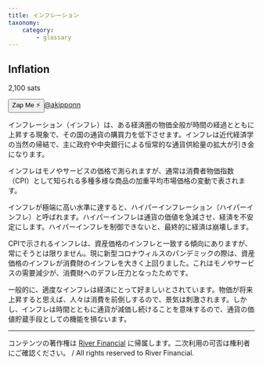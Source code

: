 ```yaml
---
title: インフレーション
taxonomy:
    category:
        - glossary
---
```


## Inflation
2,100 sats

<div><button class="zap-button" data-npub="npub17d7ham6ucsm2yxuwa9k9th49d44lfa50uk2fq0v2p0jxs2npnyxsaxxt59" data-relays="wss://relay.damus.io,wss://relay.snort.social,wss://nostr.wine,wss://relay.nostr.band">Zap Me ⚡</button><a href="https://twitter.com/akipponn">@akipponn</a></div>

インフレーション（インフレ）は、ある経済圏の物価全般が時間の経過とともに上昇する現象で、その国の通貨の購買力を低下させます。インフレは近代経済学の当然の帰結で、主に政府や中央銀行による恒常的な通貨供給量の拡大が引き金になります。

インフレはモノやサービスの価格で測られますが、通常は消費者物価指数（CPI）として知られる多種多様な商品の加重平均市場価格の変動で表されます。

インフレが極端に高い水準に達すると、ハイパーインフレーション（ハイパーインフレ）と呼ばれます。ハイパーインフレは通貨の価値を急減させ、経済を不安定にします。ハイパーインフレを制御できないと、最終的に経済は崩壊します。

CPIで示されるインフレは、資産価格のインフレと一致する傾向にありますが、常にそうとは限りません。現に新型コロナウィルスのパンデミックの際は、資産価格のインフレが消費財のインフレを大きく上回りました。これはモノやサービスの需要減少が、消費財へのデフレ圧力となったためです。

一般的に、適度なインフレは経済にとって好ましいとされています。物価が将来上昇すると思えば、人々は消費を前倒しするので、景気は刺激されます。しかし、インフレは時間とともに通貨が減価し続けることを意味するので、通貨の価値貯蔵手段としての機能を損ないます。

---
コンテンツの著作権は [River Financial](https://river.com/) に帰属します。二次利用の可否は権利者にご確認ください。 / All rights reserved to River Financial.
